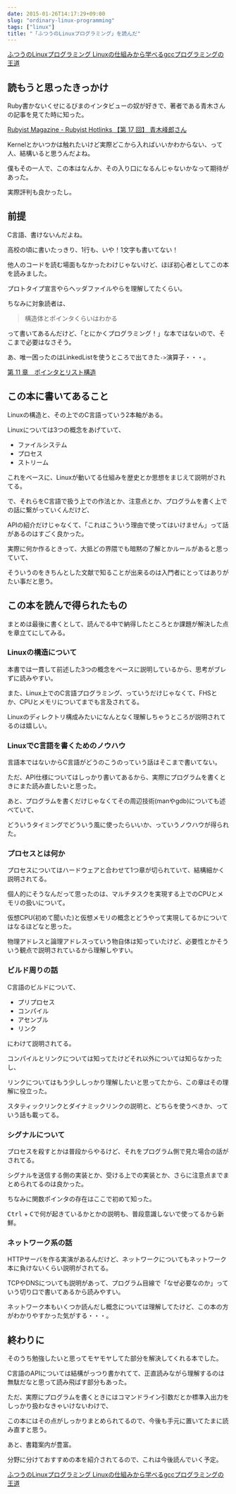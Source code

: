 ```yaml
---
date: 2015-01-26T14:17:29+09:00
slug: "ordinary-linux-programming"
tags: ["linux"]
title: "「ふつうのLinuxプログラミング」を読んだ"
---
```


<a href="http://www.amazon.co.jp/gp/product/4797328355/ref=as_li_tf_tl?ie=UTF8&camp=247&creative=1211&creativeASIN=4797328355&linkCode=as2&tag=unresolved-22">ふつうのLinuxプログラミング Linuxの仕組みから学べるgccプログラミングの王道</a><img src="http://ir-jp.amazon-adsystem.com/e/ir?t=unresolved-22&l=as2&o=9&a=4797328355" width="1" height="1" border="0" alt="" style="border:none !important; margin:0px !important; display: none;width:0;" />

## 読もうと思ったきっかけ

Ruby書かないくせにるびまのインタビューの奴が好きで、著者である青木さんの記事を見てた時に知った。

[Rubyist Magazine - Rubyist Hotlinks 【第 17 回】 青木峰郎さん](http://magazine.rubyist.net/?0017-Hotlinks#l7)

Kernelとかいつかは触れたいけど実際どこから入ればいいかわからない、って人、結構いると思うんだよね。

僕もその一人で、この本はなんか、その入り口になるんじゃないかなって期待があった。

実際評判も良かったし。

## 前提

C言語、書けないんだよね。

高校の頃に書いたっきり、1行も、いや！1文字も書いてない！

他人のコードを読む場面もなかったわけじゃないけど、ほぼ初心者としてこの本を読みました。

プロトタイプ宣言やらヘッダファイルやらを理解してたくらい。

ちなみに対象読者は、

> 構造体とポインタくらいはわかる

って書いてあるんだけど、「とにかくプログラミング！」な本ではないので、そこまで必要はなさそう。

あ、唯一困ったのはLinkedListを使うところで出てきた`->`演算子・・・。

[第 11 章　ポインタとリスト構造](http://www.is.titech.ac.jp/compview/clang/chap11.html)

## この本に書いてあること

Linuxの構造と、その上でのC言語っていう2本軸がある。

Linuxについては3つの概念をあげていて、

* ファイルシステム
* プロセス
* ストリーム

これをベースに、Linuxが動いてる仕組みを歴史とか思想をまじえて説明がされてる。

で、それらをC言語で扱う上での作法とか、注意点とか、プログラムを書く上での話に繋がっていくんだけど、

APIの紹介だけじゃなくて、「これはこういう理由で使ってはいけません」って話があるのはすごく良かった。

実際に何か作るときって、大抵どの界隈でも暗黙の了解とかルールがあると思っていて、

そういうのをきちんとした文献で知ることが出来るのは入門者にとってはありがたい事だと思う。

## この本を読んで得られたもの

まとめは最後に書くとして、読んでる中で納得したところとか課題が解決した点を章立てにしてみる。

### Linuxの構造について

本書では一貫して前述した3つの概念をベースに説明しているから、思考がブレずに読みやすい。

また、Linux上でのC言語プログラミング、っていうだけじゃなくて、FHSとか、CPUとメモリについてまでも言及されてる。

Linuxのディレクトリ構成みたいになんとなく理解しちゃうところが説明されてるのは嬉しい。

### LinuxでC言語を書くためのノウハウ

言語本ではないからC言語がどうのこうのっていう話はそこまで書いてない。

ただ、API仕様についてはしっかり書いてあるから、実際にプログラムを書くときにまた読み直したいと思った。

あと、プログラムを書くだけじゃなくてその周辺技術(manやgdb)についても述べていて、

どういうタイミングでどういう風に使ったらいいか、っていうノウハウが得られた。

### プロセスとは何か

プロセスについてはハードウェアと合わせて1つ章が切られていて、結構細かく説明されてる。

個人的にそうなんだって思ったのは、マルチタスクを実現する上でのCPUとメモリの扱いについて。

仮想CPU(初めて聞いた)と仮想メモリの概念とどうやって実現してるかについてはなるほどなと思った。

物理アドレスと論理アドレスっていう物自体は知っていたけど、必要性とかそういう観点で説明されているから理解しやすい。

### ビルド周りの話

C言語のビルドについて、

* プリプロセス
* コンパイル
* アセンブル
* リンク

にわけて説明されてる。

コンパイルとリンクについては知ってたけどそれ以外については知らなかったし、

リンクについてはもう少ししっかり理解したいと思ってたから、この章はその理解に役立った。

スタティックリンクとダイナミックリンクの説明と、どちらを使うべきか、っていう話も載ってる。

### シグナルについて

プロセスを殺すとかは普段からやるけど、それをプログラム側で見た場合の話がされてる。

シグナルを送信する側の実装とか、受ける上での実装とか、さらに注意点までまとめられてるのは良かった。

ちなみに関数ポインタの存在はここで初めて知った。

<kbd>Ctrl</kbd> + <kbd>C</kbd>で何が起きているかとかの説明も、普段意識しないで使ってるから新鮮。

### ネットワーク系の話

HTTPサーバを作る実演があるんだけど、ネットワークについてもネットワーク本に負けないくらい説明がされてる。

TCPやDNSについても説明があって、プログラム目線で「なぜ必要なのか」っていう切り口で書いてあるから読みやすい。

ネットワーク本もいくつか読んだし概念については理解してたけど、この本の方がわかりやすかった気がする・・・。

## 終わりに

そのうち勉強したいと思ってモヤモヤしてた部分を解決してくれる本でした。

C言語のAPIについては結構がっつり書かれてて、正直読みながら理解するのは無駄だなと思って読み飛ばす部分もあった。

ただ、実際にプログラムを書くときにはコマンドライン引数だとか標準入出力をしっかり扱わなきゃいけないわけで、

この本にはその点がしっかりまとめられてるので、今後も手元に置いてたまに読み直すと思う。

あと、書籍案内が豊富。

分野に分けておすすめの本を紹介されてるので、これは今後読んでいく予定。

<a href="http://www.amazon.co.jp/gp/product/4797328355/ref=as_li_tf_tl?ie=UTF8&camp=247&creative=1211&creativeASIN=4797328355&linkCode=as2&tag=unresolved-22">ふつうのLinuxプログラミング Linuxの仕組みから学べるgccプログラミングの王道</a><img src="http://ir-jp.amazon-adsystem.com/e/ir?t=unresolved-22&l=as2&o=9&a=4797328355" width="1" height="1" border="0" alt="" style="border:none !important; margin:0px !important; display: none;width:0;" />
